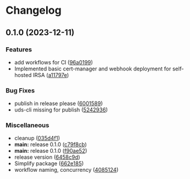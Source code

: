 # Changelog

## 0.1.0 (2023-12-11)


### Features

* add workflows for CI ([96a0199](https://github.com/defenseunicorns/uds-package-irsa/commit/96a0199a0ada6b295f49d1638c0103d7bf99654e))
* Implemented basic cert-manager and webhook deployment for self-hosted IRSA ([a11797e](https://github.com/defenseunicorns/uds-package-irsa/commit/a11797ed5dc02d8a1dce5690ee108d26423d8a1b))


### Bug Fixes

* publish in release please ([6001589](https://github.com/defenseunicorns/uds-package-irsa/commit/600158969f8695e1aad28be2d8711442205fb85e))
* uds-cli missing for publish ([5242936](https://github.com/defenseunicorns/uds-package-irsa/commit/5242936f6cbd66b2f8543b9c1ab94d87f54961b2))


### Miscellaneous

* cleanup ([035d4f1](https://github.com/defenseunicorns/uds-package-irsa/commit/035d4f1c4eccaefe8d08ef05d955c24d66cfe9ed))
* **main:** release 0.1.0 ([c79f8cb](https://github.com/defenseunicorns/uds-package-irsa/commit/c79f8cb1bd3aeee0d7cb5bb839e1862354fd16d4))
* **main:** release 0.1.0 ([f90ae52](https://github.com/defenseunicorns/uds-package-irsa/commit/f90ae5260ee9fb9216b795eecdd8e624b72d1936))
* release version ([6458c9d](https://github.com/defenseunicorns/uds-package-irsa/commit/6458c9d818633112647442de1d18a4e385c5c1f2))
* Simplify package ([662e185](https://github.com/defenseunicorns/uds-package-irsa/commit/662e18586c34f4d23ba58f5d9ded59b8b63f428c))
* workflow naming, concurrency ([4085124](https://github.com/defenseunicorns/uds-package-irsa/commit/40851241d6f4d45e57b4a58ad1f9f9c047485bd6))

